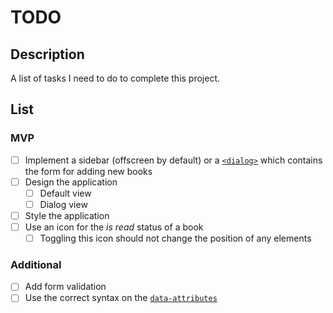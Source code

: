 # TODO

## Description

A list of tasks I need to do to complete this project.

## List

### MVP

- [ ] Implement a sidebar (offscreen by default) or a
[`<dialog>`](https://developer.mozilla.org/en-US/docs/Web/HTML/Reference/Elements/dialog)
which contains the form for adding new books
- [ ] Design the application
    - [ ] Default view
    - [ ] Dialog view
- [ ] Style the application
- [ ] Use an icon for the _is read_ status of a book
    - [ ] Toggling this icon should not change the position of any elements

### Additional

- [ ] Add form validation
- [ ] Use the correct syntax on the
[`data-attributes`](https://developer.mozilla.org/en-US/docs/Web/HTML/How_to/Use_data_attributes)
